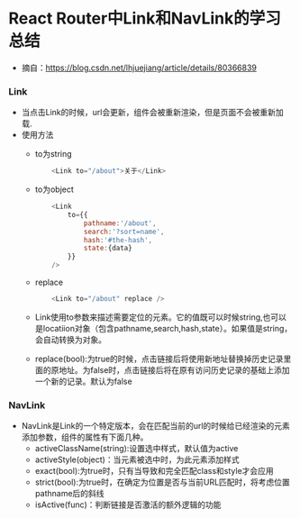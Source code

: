 <!--
 * @Author: your name
 * @Date: 2020-01-22 14:16:56
 * @LastEditTime: 2020-01-22 14:19:11
 * @LastEditors: your name
 * @Description: In User Settings Edit
 * @FilePath: /fe_blog/react/01/README.md
 -->
# React Router中Link和NavLink的学习总结

+ 摘自：https://blog.csdn.net/lhjuejiang/article/details/80366839

### Link
 - 当点击Link的时候，url会更新，组件会被重新渲染，但是页面不会被重新加载.
 - 使用方法
    + to为string
        ```js
            <Link to="/about">关于</Link>
        ```
    + to为object
        ```js
            <Link 
                to={{
                    pathname:'/about',
                    search:'?sort=name',
                    hash:'#the-hash',
                    state:{data}
                }}
            />
        ```
    + replace
        ```js
            <Link to="/about" replace />
        ```

    + Link使用to参数来描述需要定位的元素。它的值既可以时候string,也可以是locatiion对象（包含pathname,search,hash,state）。如果值是string，会自动转换为对象。

    + replace(bool):为true的时候，点击链接后将使用新地址替换掉历史记录里面的原地址。为false时，点击链接后将在原有访问历史记录的基础上添加一个新的记录。默认为false

### NavLink
 + NavLink是Link的一个特定版本，会在匹配当前的url的时候给已经渲染的元素添加参数，组件的属性有下面几种。
    - activeClassName(string):设置选中样式，默认值为active
    - activeStyle(object)：当元素被选中时，为此元素添加样式
    - exact(bool):为true时，只有当导致和完全匹配class和style才会应用
    - strict(bool):为true时，在确定为位置是否与当前URL匹配时，将考虑位置pathname后的斜线
    - isActive(func)：判断链接是否激活的额外逻辑的功能

